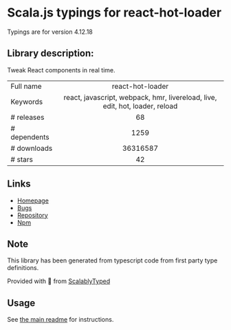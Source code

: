 
# Scala.js typings for react-hot-loader

Typings are for version 4.12.18

## Library description:
Tweak React components in real time.

|                    |                 |
| ------------------ | :-------------: |
| Full name          | react-hot-loader |
| Keywords           | react, javascript, webpack, hmr, livereload, live, edit, hot, loader, reload |
| # releases         | 68 |
| # dependents       | 1259 |
| # downloads        | 36316587 |
| # stars            | 42 |

## Links
- [Homepage](https://github.com/gaearon/react-hot-loader)
- [Bugs](https://github.com/gaearon/react-hot-loader/issues)
- [Repository](https://github.com/gaearon/react-hot-loader)
- [Npm](https://www.npmjs.com/package/react-hot-loader)
    


## Note
This library has been generated from typescript code from first party type definitions.

Provided with :purple_heart: from [ScalablyTyped](https://github.com/oyvindberg/ScalablyTyped)

## Usage
See [the main readme](../../readme.md) for instructions.


